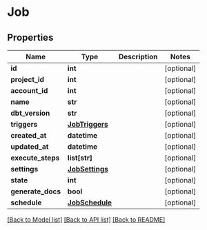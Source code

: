 # Job

## Properties
Name | Type | Description | Notes
------------ | ------------- | ------------- | -------------
**id** | **int** |  | [optional] 
**project_id** | **int** |  | [optional] 
**account_id** | **int** |  | [optional] 
**name** | **str** |  | [optional] 
**dbt_version** | **str** |  | [optional] 
**triggers** | [**JobTriggers**](JobTriggers.md) |  | [optional] 
**created_at** | **datetime** |  | [optional] 
**updated_at** | **datetime** |  | [optional] 
**execute_steps** | **list[str]** |  | [optional] 
**settings** | [**JobSettings**](JobSettings.md) |  | [optional] 
**state** | **int** |  | [optional] 
**generate_docs** | **bool** |  | [optional] 
**schedule** | [**JobSchedule**](JobSchedule.md) |  | [optional] 

[[Back to Model list]](../README.md#documentation-for-models) [[Back to API list]](../README.md#documentation-for-api-endpoints) [[Back to README]](../README.md)

